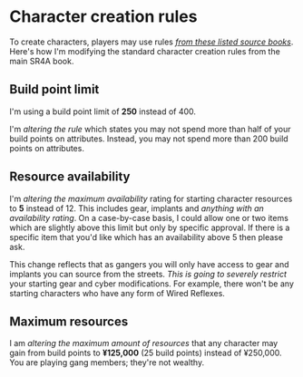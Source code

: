 # Character creation rules

To create characters, players may use rules *[from these listed source books]*.
Here's how I'm modifying the standard character creation rules from the main SR4A book.

[from these listed source books]: Rules.md

## Build point limit

I'm using a build point limit of **250** instead of 400.

I'm _altering the rule_ which states you may not spend more than half of your build points on attributes.
Instead, you may not spend more than 200 build points on attributes.

## Resource availability

I'm _altering the maximum availability_ rating for starting character resources to **5** instead of 12.
This includes gear, implants and _anything with an availability rating_.
On a case-by-case basis, I could allow one or two items which are slightly above this limit but only by specific approval.
If there is a specific item that you'd like which has an availability above 5 then please ask.

This change reflects that as gangers you will only have access to gear and implants you can source from the streets.
_This is going to severely restrict_ your starting gear and cyber modifications.
For example, there won't be any starting characters who have any form of Wired Reflexes.

## Maximum resources

I am _altering the maximum amount of resources_ that any character may gain from build points to **¥125,000** (25 build points) instead of ¥250,000.
You are playing gang members; they're not wealthy.